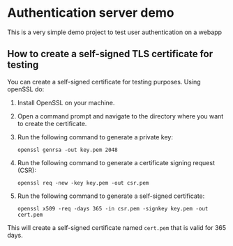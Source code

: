 # Authentication server demo

This is a very simple demo project to test user authentication on a webapp

## How to create a self-signed TLS certificate for testing

You can create a self-signed certificate for testing purposes. Using openSSL do:

1. Install OpenSSL on your machine.
2. Open a command prompt and navigate to the directory where you want to create the certificate.
3. Run the following command to generate a private key:

   ```
   openssl genrsa -out key.pem 2048
   ```

4. Run the following command to generate a certificate signing request (CSR):

   ```
   openssl req -new -key key.pem -out csr.pem
   ```

5. Run the following command to generate a self-signed certificate:

   ```
   openssl x509 -req -days 365 -in csr.pem -signkey key.pem -out cert.pem
   ```

This will create a self-signed certificate named `cert.pem` that is valid for 365 days.